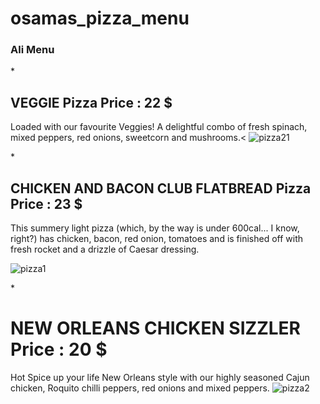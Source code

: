 # osamas_pizza_menu

### Ali Menu
*<h2>VEGGIE Pizza Price : 22 $</h2>
Loaded with our favourite Veggies! A delightful combo of fresh spinach, mixed peppers, red onions, sweetcorn and mushrooms.<
![pizza21](https://www.pizzahut.co.uk/restaurants/r/SysSiteAssets/rebrand/food/foodhero/pzh1800_5473_individual_pan_teaser_460x960px.png)

*<h2>CHICKEN AND BACON CLUB FLATBREAD Pizza Price : 23 $</h2>
This summery light pizza (which, by the way is under 600cal... I know, right?)
has chicken, bacon, red onion, tomatoes and is finished off with fresh rocket and
a drizzle of Caesar dressing. 

![pizza1](https://www.pizzahut.co.uk/restaurants/r/SysSiteAssets/rebrand/food/foodhero/chicken-bacon-hero.png)

*<h1>NEW ORLEANS CHICKEN SIZZLER Price : 20 $</h1>
Hot Spice up your life New Orleans style with our highly seasoned Cajun chicken, Roquito chilli peppers, red onions and mixed peppers. 
![pizza2](https://www.pizzahut.co.uk/restaurants/r/SysSiteAssets/rebrand/food/foodhero/pzh2292_6621_4_new_orleans_sizzler.png)
